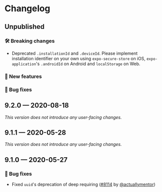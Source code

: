 # Changelog

## Unpublished

### 🛠 Breaking changes

- Deprecated `.installationId` and `.deviceId`. Please implement installation identifier on your own using `expo-secure-store` on iOS, `expo-application`'s `.androidId` on Android and `localStorage` on Web.

### 🎉 New features

### 🐛 Bug fixes

## 9.2.0 — 2020-08-18

_This version does not introduce any user-facing changes._

## 9.1.1 — 2020-05-28

*This version does not introduce any user-facing changes.*

## 9.1.0 — 2020-05-27

### 🐛 Bug fixes

- Fixed `uuid`'s deprecation of deep requiring ([#8114](https://github.com/expo/expo/pull/8114) by [@actuallymentor](https://github.com/actuallymentor))
